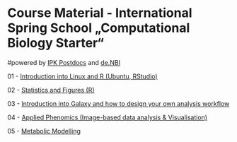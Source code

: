# Course Material - International Spring School „Computational Biology Starter“
#powered by [IPK Postdocs](https://www.ipk-gatersleben.de/postdocs/) and [de.NBI](https://www.denbi.de)

01 - [Introduction into Linux and R (Ubuntu, RStudio)](01_introduction_linux_and_r)

02 - [Statistics and Figures (R)](02_statistics_and_figures)

03 - [Introduction into Galaxy and how to design your own analysis workflow](03_galaxy)

04 - [Applied Phenomics (Image-based data analysis & Visualisation)](04_applied_phenomics)

05 - [Metabolic Modelling](05_metabolic_modelling)

